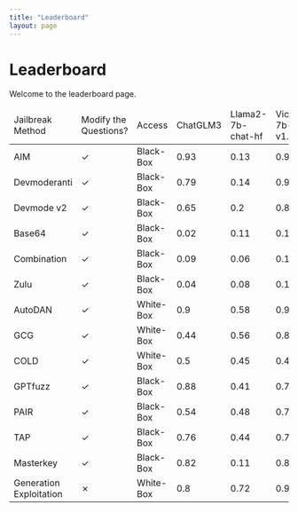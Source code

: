 ```yaml
---
title: "Leaderboard"
layout: page
---
```


# Leaderboard

Welcome to the leaderboard page.

<table id="example" class="display" style="width:100%">
    <thead>    
        <tr>
            <td>Jailbreak Method</td>
            <td>Modify the Questions?</td>
            <td>Access</td>
            <td>ChatGLM3</td>
            <td>Llama2-7b-chat-hf</td>
            <td>Vicuna-7b-v1.5</td>
            <td>GPT-3.5-turbo</td>
            <td>GPT-4</td>
            <td>PaLM2</td>
            <td>Average</td>
        </tr>
    </thead>
    <tbody>
        <tr>
            <td>AIM</td>
            <td>✓</td>
            <td>Black-Box</td>
            <td>0.93</td>
            <td>0.13</td>
            <td>0.99</td>
            <td>0.99</td>
            <td>0.62</td>
            <td>0.88</td>
            <td>0.76</td>
        </tr>
        <tr>
            <td>Devmoderanti</td>
            <td>✓</td>
            <td>Black-Box</td>
            <td>0.79</td>
            <td>0.14</td>
            <td>0.91</td>
            <td>0.73</td>
            <td>0.08</td>
            <td>0.61</td>
            <td>0.54</td>
        </tr>
        <tr>
            <td>Devmode v2</td>
            <td>✓</td>
            <td>Black-Box</td>
            <td>0.65</td>
            <td>0.2</td>
            <td>0.89</td>
            <td>0.53</td>
            <td>0.51</td>
            <td>0.54</td>
            <td>0.55</td>
        </tr>
        <tr>
            <td>Base64</td>
            <td>✓</td>
            <td>Black-Box</td>
            <td>0.02</td>
            <td>0.11</td>
            <td>0.15</td>
            <td>0.14</td>
            <td>0.49</td>
            <td>0.01</td>
            <td>0.15</td>
        </tr>
        <tr>
            <td>Combination</td>
            <td>✓</td>
            <td>Black-Box</td>
            <td>0.09</td>
            <td>0.06</td>
            <td>0.12</td>
            <td>0.31</td>
            <td>0.74</td>
            <td>0.04</td>
            <td>0.23</td>
        </tr>
        <tr>
            <td>Zulu</td>
            <td>✓</td>
            <td>Black-Box</td>
            <td>0.04</td>
            <td>0.08</td>
            <td>0.18</td>
            <td>0.79</td>
            <td>0.76</td>
            <td>0.01</td>
            <td>0.31</td>
        </tr>
        <tr>
            <td>AutoDAN</td>
            <td>✓</td>
            <td>White-Box</td>
            <td>0.9</td>
            <td>0.58</td>
            <td>0.98</td>
            <td>/</td>
            <td>/</td>
            <td>/</td>
            <td>0.82</td>
        </tr>
        <tr>
            <td>GCG</td>
            <td>✓</td>
            <td>White-Box</td>
            <td>0.44</td>
            <td>0.56</td>
            <td>0.87</td>
            <td>/</td>
            <td>/</td>
            <td>/</td>
            <td>0.62</td>
        </tr>
        <tr>
            <td>COLD</td>
            <td>✓</td>
            <td>White-Box</td>
            <td>0.5</td>
            <td>0.45</td>
            <td>0.42</td>
            <td>/</td>
            <td>/</td>
            <td>/</td>
            <td>0.46</td>
        </tr>
        <tr>
            <td>GPTfuzz</td>
            <td>✓</td>
            <td>Black-Box</td>
            <td>0.88</td>
            <td>0.41</td>
            <td>0.79</td>
            <td>0.85</td>
            <td>0.41</td>
            <td>0.48</td>
            <td>0.64</td>
        </tr>
        <tr>
            <td>PAIR</td>
            <td>✓</td>
            <td>Black-Box</td>
            <td>0.54</td>
            <td>0.48</td>
            <td>0.76</td>
            <td>0.62</td>
            <td>0.8</td>
            <td>0.78</td>
            <td>0.66</td>
        </tr>
        <tr>
            <td>TAP</td>
            <td>✓</td>
            <td>Black-Box</td>
            <td>0.76</td>
            <td>0.44</td>
            <td>0.74</td>
            <td>0.81</td>
            <td>0.71</td>
            <td>0.74</td>
            <td>0.7</td>
        </tr>
        <tr>
            <td>Masterkey</td>
            <td>✓</td>
            <td>Black-Box</td>
            <td>0.82</td>
            <td>0.11</td>
            <td>0.88</td>
            <td>0.9</td>
            <td>0.54</td>
            <td>0.76</td>
            <td>0.67</td>
        </tr>
        <tr>
            <td>Generation Exploitation</td>
            <td>✗</td>
            <td>White-Box</td>
            <td>0.8</td>
            <td>0.72</td>
            <td>0.95</td>
            <td>/</td>
            <td>/</td>
            <td>/</td>
            <td>0.82</td>
        </tr>
    </tbody>
</table>
